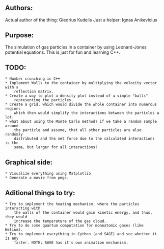 Authors:
--------
Actual author of the thing: Giedrius Kudelis
             Just a helper: Ignas Anikevicius

Purpose:
--------
The simulation of gas particles in a container by using Leonard-Jones potential 
equations. This is just for fun and learning C++.

TODO:
----
    * Number crunching in C++
    * Implement Walls to the container by multiplying the velocity vector with a
        reflection matrix.
    * Create a way to plot a density plot instead of a simple "balls" 
        representing the particles.
    * Create a grid, which would divide the whole container into numerous regions
        which then would simplify the interactions between the particles a lot.
    * what about using the Monte Carlo method? if we take a random sample around
        the particle and assume, that all other particles are also randomly 
        distributed and the net force due to the calculated interactions is the 
        same, but larger for all interactions?

Graphical side:
--------------
    * Visualize everything using Matplotlib
    * Generate a movie from pngs.

Aditional things to try:
------------------------
    * Try to implement the heating mechanism, where the particles interacting with
        the walls of the container would gain kinetic energy, and thus, they would
        increase the temperature of the gas cloud.
    * Try to do some quantum computation for monoatomic gases (like Helium).
    * Try to implement everything in Cython (and SAGE) and see whether it is any 
        faster. NOTE: SAGE has it's own animation mechanism.
